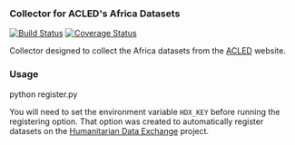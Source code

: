 ### Collector for ACLED's Africa Datasets
[![Build Status](https://travis-ci.org/mcarans/hdxscraper-acled-africa.svg?branch=master)](https://travis-ci.org/mcarans/hdxscraper-acled-africa) [![Coverage Status](https://coveralls.io/repos/github/mcarans/hdxscraper-acled-africa/badge.svg?branch=master)](https://coveralls.io/github/mcarans/hdxscraper-acled-africa?branch=master)

Collector designed to collect the Africa datasets from the [ACLED](http://www.acleddata.com/) website.

### Usage
python register.py

You will need to set the environment variable `HDX_KEY` before running the registering option. That option was created to automatically register datasets on the [Humanitarian Data Exchange](http://data.hdx.rwlabs.org/) project.